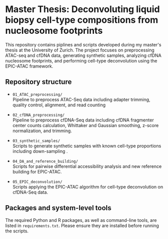 # Master Thesis: Deconvoluting liquid biopsy cell-type compositions from nucleosome footprints

This repository contains piplines and scripts developed during my master's thesis at the University of Zurich. The project focuses on preprocessing ATAC-seq and cfDNA data, generating synthetic samples, analyzing cfDNA nucleosome footprints, and performing cell-type deconvolution using the EPIC-ATAC framework.

## Repository structure

- `01_ATAC_preprocessing/`  
  Pipeline to preprocess ATAC-Seq data including adapter trimming, quality control, alignment, and read counting

- `02_cfDNA_preprocessing/`  
  Pipeline to preprocess cfDNA-Seq data including cfDNA fragmenter center counts calculation, Whittaker and Gaussian smoothing, z-score normalization, and trimming. 

- `03_synthetic_samples/`  
  Scripts to generate synthetic samples with known cell-type proportions including down-sampling .

- `04_DA_and_reference_building/`  
  Scripts for pairwise differential accessibility analysis and new reference building for EPIC-ATAC.

- `05_EPIC_deconvolution/`  
  Scripts applying the EPIC-ATAC algorithm for cell-type deconvolution on cfDNA-Seq data.

## Packages and system-level tools

The required Python and R packages, as well as command-line tools, are listed in `requirements.txt`. Please ensure they are installed before running the scripts.



